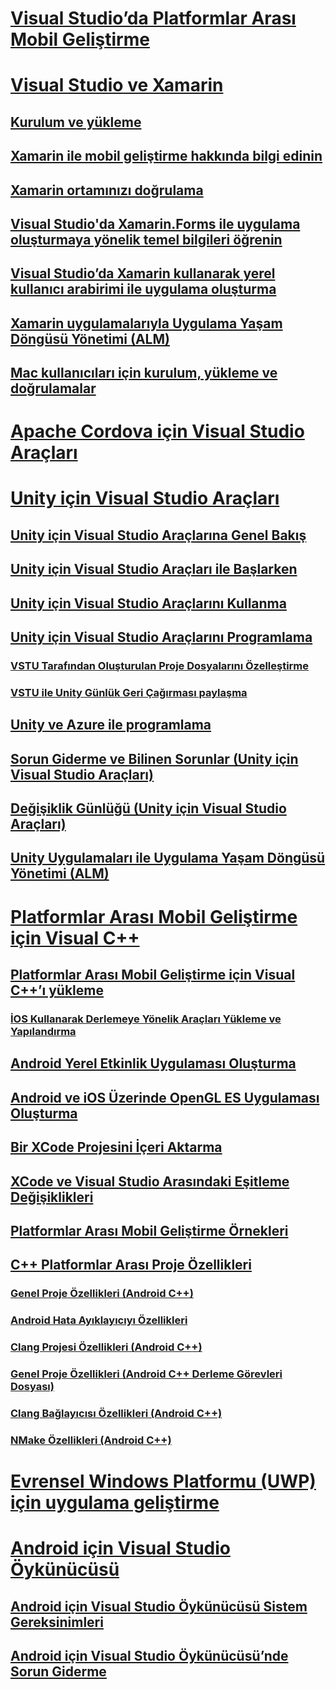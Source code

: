 # [Visual Studio’da Platformlar Arası Mobil Geliştirme](cross-platform-mobile-development-in-visual-studio.md)
# [Visual Studio ve Xamarin](visual-studio-and-xamarin.md)
## [Kurulum ve yükleme](setup-and-install.md)
## [Xamarin ile mobil geliştirme hakkında bilgi edinin](learn-about-mobile-development-with-xamarin.md)
## [Xamarin ortamınızı doğrulama](verify-your-xamarin-environment.md)
## [Visual Studio'da Xamarin.Forms ile uygulama oluşturmaya yönelik temel bilgileri öğrenin](learn-app-building-basics-with-xamarin-forms-in-visual-studio.md)
## [Visual Studio’da Xamarin kullanarak yerel kullanıcı arabirimi ile uygulama oluşturma](build-apps-with-native-ui-using-xamarin-in-visual-studio.md)
## [Xamarin uygulamalarıyla Uygulama Yaşam Döngüsü Yönetimi (ALM)](application-lifecycle-management-alm-with-xamarin-apps.md)
## [Mac kullanıcıları için kurulum, yükleme ve doğrulamalar](setup-install-and-verifications-for-mac-users.md)
# [Apache Cordova için Visual Studio Araçları](visual-studio-tools-for-apache-cordova.md)
# [Unity için Visual Studio Araçları](visual-studio-tools-for-unity.md)
## [Unity için Visual Studio Araçlarına Genel Bakış](overview-of-visual-studio-tools-for-unity.md)
## [Unity için Visual Studio Araçları ile Başlarken](getting-started-with-visual-studio-tools-for-unity.md)
## [Unity için Visual Studio Araçlarını Kullanma](using-visual-studio-tools-for-unity.md)
## [Unity için Visual Studio Araçlarını Programlama](programming-visual-studio-tools-for-unity.md)
### [VSTU Tarafından Oluşturulan Proje Dosyalarını Özelleştirme](customize-project-files-created-by-vstu.md)
### [VSTU ile Unity Günlük Geri Çağırması paylaşma](share-the-unity-log-callback-with-vstu.md)
## [Unity ve Azure ile programlama](visual-studio-tools-for-unity-azure.md)
## [Sorun Giderme ve Bilinen Sorunlar (Unity için Visual Studio Araçları)](troubleshooting-and-known-issues-visual-studio-tools-for-unity.md)
## [Değişiklik Günlüğü (Unity için Visual Studio Araçları)](change-log-visual-studio-tools-for-unity.md)
## [Unity Uygulamaları ile Uygulama Yaşam Döngüsü Yönetimi (ALM)](application-lifecycle-management-alm-with-unity-apps.md)
# [Platformlar Arası Mobil Geliştirme için Visual C++](visual-cpp-for-cross-platform-mobile-development.md)
## [Platformlar Arası Mobil Geliştirme için Visual C++’ı yükleme](install-visual-cpp-for-cross-platform-mobile-development.md)
### [İOS Kullanarak Derlemeye Yönelik Araçları Yükleme ve Yapılandırma](install-and-configure-tools-to-build-using-ios.md)
## [Android Yerel Etkinlik Uygulaması Oluşturma](create-an-android-native-activity-app.md)
## [Android ve iOS Üzerinde OpenGL ES Uygulaması Oluşturma](build-an-opengl-es-application-on-android-and-ios.md)
## [Bir XCode Projesini İçeri Aktarma](import-an-xcode-project.md)
## [XCode ve Visual Studio Arasındaki Eşitleme Değişiklikleri](sync-changes-between-xcode-and-visual-studio.md)
## [Platformlar Arası Mobil Geliştirme Örnekleri](cross-platform-mobile-development-examples.md)
## [C++ Platformlar Arası Proje Özellikleri](cross-platform-prop-pages.md)
### [Genel Proje Özellikleri (Android C++)](general-android-prop-page.md)
### [Android Hata Ayıklayıcıyı Özellikleri](android-debugger-prop-page.md)
### [Clang Projesi Özellikleri (Android C++)](clang-android-prop-page.md)
### [Genel Proje Özellikleri (Android C++ Derleme Görevleri Dosyası)](general-makefile-android-prop-page.md)
### [Clang Bağlayıcısı Özellikleri (Android C++)](clanglink-prop-page.md)
### [NMake Özellikleri (Android C++)](nmake-android-prop-page.md)
# [Evrensel Windows Platformu (UWP) için uygulama geliştirme](develop-apps-for-the-universal-windows-platform-uwp.md)
# [Android için Visual Studio Öykünücüsü](visual-studio-emulator-for-android.md)
## [Android için Visual Studio Öykünücüsü Sistem Gereksinimleri](system-requirements-for-the-visual-studio-emulator-for-android.md)
## [Android için Visual Studio Öykünücüsü’nde Sorun Giderme](troubleshooting-the-visual-studio-emulator-for-android.md)
